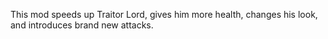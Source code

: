This mod speeds up Traitor Lord, gives him more health, changes his look, and introduces brand new attacks.
